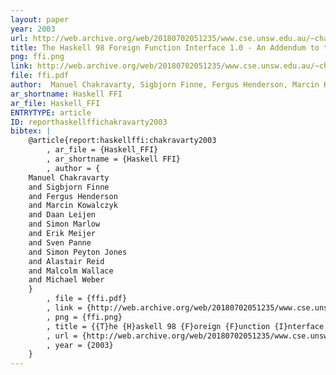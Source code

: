 ```yaml
---
layout: paper
year: 2003
url: http://web.archive.org/web/20180702051235/www.cse.unsw.edu.au/~chak/haskell/ffi/
title: The Haskell 98 Foreign Function Interface 1.0 - An Addendum to the Haskell 98 Report
png: ffi.png
link: http://web.archive.org/web/20180702051235/www.cse.unsw.edu.au/~chak/haskell/ffi/
file: ffi.pdf
author:  Manuel Chakravarty, Sigbjorn Finne, Fergus Henderson, Marcin Kowalczyk, Daan Leijen, Simon Marlow, Erik Meijer, Sven Panne, Simon Peyton Jones, Alastair Reid, Malcolm Wallace, Michael Weber
ar_shortname: Haskell FFI
ar_file: Haskell_FFI
ENTRYTYPE: article
ID: reporthaskellffichakravarty2003
bibtex: |
    @article{report:haskellffi:chakravarty2003
        , ar_file = {Haskell_FFI}
        , ar_shortname = {Haskell FFI}
        , author = {
    Manuel Chakravarty
    and Sigbjorn Finne
    and Fergus Henderson
    and Marcin Kowalczyk
    and Daan Leijen
    and Simon Marlow
    and Erik Meijer
    and Sven Panne
    and Simon Peyton Jones
    and Alastair Reid
    and Malcolm Wallace
    and Michael Weber
    }
        , file = {ffi.pdf}
        , link = {http://web.archive.org/web/20180702051235/www.cse.unsw.edu.au/\textasciitilde chak/haskell/ffi/}
        , png = {ffi.png}
        , title = {{T}he {H}askell 98 {F}oreign {F}unction {I}nterface 1.0: {A}n {A}ddendum to the {H}askell 98 {R}eport}
        , url = {http://web.archive.org/web/20180702051235/www.cse.unsw.edu.au/\textasciitilde chak/haskell/ffi/}
        , year = {2003}
    }
---
```


